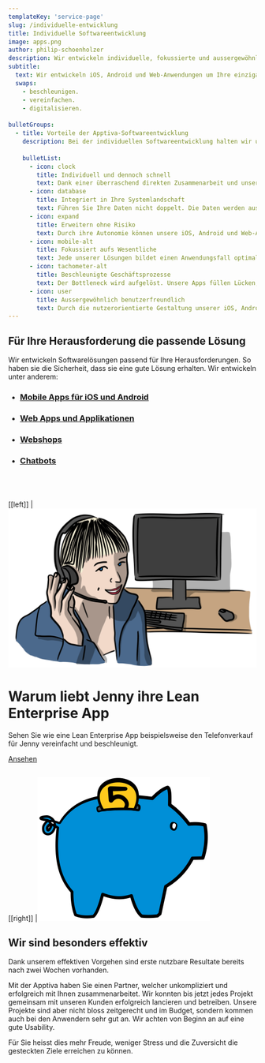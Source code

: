 ```yaml
---
templateKey: 'service-page'
slug: /individuelle-entwicklung
title: Individuelle Softwareentwicklung
image: apps.png
author: philip-schoenholzer
description: Wir entwickeln individuelle, fokussierte und ausser­gewöhnlich benutzer­freundlich Anwendungen um Ihre einzigartigen Geschäftsprozesse zu beschleunigen.
subtitle:
  text: Wir entwickeln iOS, Android und Web-Anwendungen um Ihre einzigartigen Geschäftsprozesse zu
  swaps:
    - beschleunigen.
    - vereinfachen.
    - digitalisieren.

bulletGroups:
  - title: Vorteile der Apptiva-Software­entwicklung
    description: Bei der individuellen Softwareentwicklung halten wir uns an das <a href="http://www.lean-enterprise-app.com/">Manifest der Lean Enterprise App</a>.

    bulletList:
      - icon: clock
        title: Individuell und dennoch schnell
        text: Dank einer überraschend direkten Zusammenarbeit und unserem agilen Vorgehen sind bereits nach wenigen Tagen die ersten Ergebnisse im Einsatz.
      - icon: database
        title: Integriert in Ihre System­landschaft
        text: Führen Sie Ihre Daten nicht doppelt. Die Daten werden aus bestehenden Systemen bezogen und die Resultate zurückgeschrieben.
      - icon: expand
        title: Erweitern ohne Risiko
        text: Durch ihre Autonomie können unsere iOS, Android und Web-Apps einfach und schnell angepasst und erweitert werden, ohne das Gesamtsystem zu gefährden.
      - icon: mobile-alt
        title: Fokussiert aufs Wesentliche
        text: Jede unserer Lösungen bildet einen Anwendungsfall optimal ab. Damit können wir uns auf das Wesentliche fokussieren und erschaffen nicht die “eierlegende Wollmilchsau”. Unnötiger Ballast ist fehl am Platz.
      - icon: tachometer-alt
        title: Beschleunigte Geschäfts­prozesse
        text: Der Bottleneck wird aufgelöst. Unsere Apps füllen Lücken, die Standardsoftware nicht füllen kann.
      - icon: user
        title: Ausser­gewöhnlich benutzer­freundlich
        text: Durch die nutzerorientierte Gestaltung unserer iOS, Android und Web-Apps befinden sich die Anwender im Zentrum. Sie erhalten eine Lösung die verständlich, einfach und schnell zu bedienen ist.
---
```


## Für Ihre Herausforderung die passende Lösung

Wir entwickeln Softwarelösungen passend für Ihre Herausforderungen. So haben sie die Sicherheit, dass sie eine gute Lösung erhalten. Wir entwickeln unter anderem:

- ### [Mobile Apps für iOS und Android](/mobile-apps-ios-android)

- ### [Web Apps und Applikationen](/web-apps)

- ### [Webshops](/einzigartige-webshops)

- ### [Chatbots](/chatbots)

<div class="full-width dark-section" style="overflow: auto; margin-top: 4em;">
<div class="container">

[[left]]
|![Jenny Hello](hello-jenny.png)

# Warum liebt Jenny ihre Lean Enterprise App

Sehen Sie wie eine Lean Enterprise App beispielsweise den Telefonverkauf für Jenny vereinfacht und beschleunigt.

[Ansehen](/telefonverkauf-showcase)

</div>
</div>

[[right]]
|![Tiefe Kosten](sparschwein.svg)

## Wir sind besonders effektiv

Dank unserem effektiven Vorgehen sind erste nutzbare Resultate bereits nach zwei Wochen vorhanden.

Mit der Apptiva haben Sie einen Partner, welcher unkompliziert und erfolgreich mit Ihnen zusammenarbeitet. Wir konnten bis jetzt jedes Projekt gemeinsam mit unseren Kunden erfolgreich lancieren und betreiben. Unsere Projekte sind aber nicht bloss zeitgerecht und im Budget, sondern kommen auch bei den Anwendern sehr gut an. Wir achten von Beginn an auf eine gute Usability.

Für Sie heisst dies mehr Freude, weniger Stress und die Zuversicht die gesteckten Ziele erreichen zu können.
